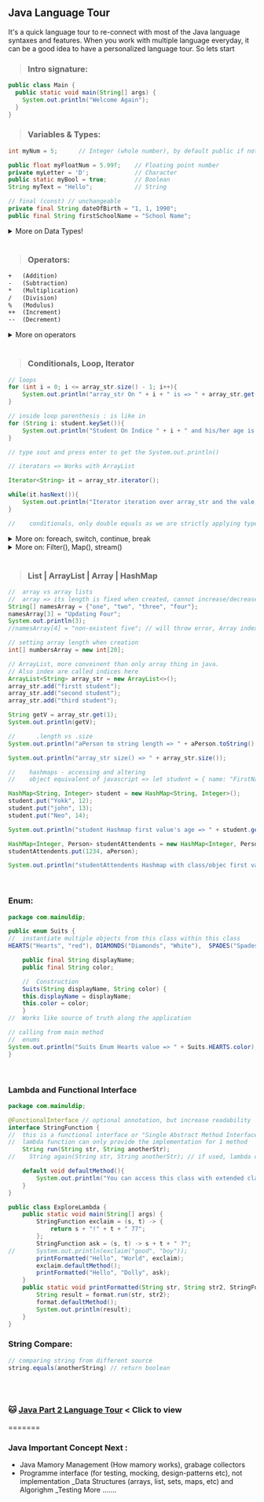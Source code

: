 ## Java Language Tour
It's a quick language tour to re-connect with most of the Java language syntaxes and features. When you work with multiple language everyday, it can be a good idea to have a personalized language tour. So lets start

> ### Intro signature:

```java
public class Main {
  public static void main(String[] args) {
    System.out.println("Welcome Again");
  }
}
```
> ### Variables & Types:
```java
int myNum = 5;      // Integer (whole number), by default public if not mentioned private

public float myFloatNum = 5.99f;    // Floating point number
private myLetter = 'D';             // Character
public static myBool = true;        // Boolean
String myText = "Hello";            // String

// final (const) // unchangeable
private final String dateOfBirth = "1, 1, 1990";
public final String firstSchoolName = "School Name";
```

<details>

<summary>More on Data Types!</summary>

<br/>

> ### Primitive and Non-Premitive/reference data types:

- System-defined/primitive types: byte, short, int, long, float, double, boolean, char
- User-defined/non-primitive types: Class, Object, String, Array, Interface 


> ### Type casting/convertion: 2 types

1. Widening Casting (automatically) - converting a smaller type to a larger type size
    - byte -> short -> char -> int -> long -> float -> double

```java
int myInt = 9;
double myDouble = myInt; // Automatic casting: int to double

System.out.println(myInt);      // Outputs 9
System.out.println(myDouble);   // Outputs 9.0
```

2. Narrowing Casting (manually) - converting a larger type to a smaller size type
    - double -> float -> long -> int -> char -> short -> byte 

```java
double myDouble = 9.78d;
int myInt = (int) myDouble; // Manual casting: double to int

System.out.println(myDouble);   // Outputs 9.78
System.out.println(myInt);      // Outputs 9

Double changingType = (double) aWholeNum;
String changingTypeString = String.valueOf( aDecimalPoinNum ); // also Double.toString(value)
```

</details>

<br/>

> ### Operators:
```txt
+	(Addition)
-	(Subtraction)
*	(Multiplication)
/	(Division)
%	(Modulus)
++	(Increment)
--	(Decrement)
```

<details>
    <summary> More on operators </summary>

<br/>

> ### assignment operators
- \=
- \+=
- \-=
- \*=
- \/=
- \%=
- \&= (bitwise AND)
- \|= (bitwise inclusive OR )
- \^= (bitwise exclusive OR )
- \>>= (bitwise signed right shift operator )
- \<<= (bitwise signed left shift operator )
- \<<< (bitwise unsigned right shift )


> ### Comparison Operators

- \==
- \!=
- \>
- \<
- \>=
- \<=

> ### Comparison Operators

- \==
- \!=
- \>
- \<
- \>=
- \<=

> ### Logical Operators

- \&& 
- \|| 
- \!

</details>

<br/>

> ### Conditionals, Loop, Iterator
```java
// loops
for (int i = 0; i <= array_str.size() - 1; i++){
    System.out.println("array_str On " + i + " is => " + array_str.get(i));
}

// inside loop parenthesis : is like in
for (String i: student.keySet()){
    System.out.println("Student On Indice " + i + " and his/her age is " + student.get(i));
}

// type sout and press enter to get the System.out.println()

// iterators => Works with ArrayList

Iterator<String> it = array_str.iterator();

while(it.hasNext()){
    System.out.println("Iterator iteration over array_str and the vale is => " + it.next());
}

//    conditionals, only double equals as we are strictly applying type system
```

<details>
<summary>More on: foreach, switch, continue, break</summary>


<br/>

```java
switch(expression) {
  case x:
    // code block
    break;
  case y:
    // code block
    break;
  default:
    // code block
}

//  foreach, lambda and method reference expression
List<String> alphabets = new ArrayList<>(Arrays.asList("aa", "bbb", "cat", "dog")); alphabets.forEach(s -> System.out.println(s));
// Using method reference
alphabets.forEach(System.out::println);


// Break and Continue
for (int i = 0; i < 10; i++) {
  if( i == 2){
     continue; // skip to the next iteration/loop
    } else if (i == 4) {
    break; // will end the iteration when match
  }
  System.out.println(i);
}
```



</details>

<details>
<summary>More on: Filter(), Map(), stream()</summary>

```java
import java.util.ArrayList;
import java.util.Arrays;
import java.util.List;

/**
 * loop over a list, set or any collection with filtering and transformation and also in parallel.
 */
public class HigherOrderMethods {

    public static void main(String args[]) {

       List<String> alphabets = new ArrayList<>(
                                 Arrays.asList("aa", "bbb", "cac", "dog"));
       
       // looping over all elements using Iterable.forEach() method
       alphabets.forEach(s -> System.out.println(s));
       
       // replace lambda expression with method reference
       alphabets.forEach(System.out::println);
       
       // forEach() method on Stream class, which operates
       // on stream and allows to use stream methods e.g. filter(), map() etc
       
       alphabets.stream().forEach(System.out::println);
       
       // only print elmements which startswith "a"
       alphabets.stream()
               .filter(s -> s.startsWith("a"))
               .forEach(System.out::println);
       
       // filter out only which has length greater than 2
       alphabets.stream()
               .filter(s -> s.length() > 2)
               .forEach(System.out::println);

       
       // print length of each string using map()
       alphabets.stream()
               .mapToInt(s -> s.length())
               .forEach(System.out::println);
       
       // calculating sum of length of all string
       alphabets.stream()
               .mapToInt(s -> s.length())
               .sum();
    }
}
```
</details>

<br/>


> ### List | ArrayList | Array | HashMap
```java
//  array vs array lists
//  array => its length is fixed when created, cannot increase/decrease length but values are changeable
String[] namesArray = {"one", "two", "three", "four"};
namesArray[3] = "Updating Four";
System.out.println(3);
//namesArray[4] = "non-existent five"; // will throw error, Array index is out of bound

// setting array length when creation
int[] numbersArray = new int[20];

// ArrayList, more conveinent than only array thing in java.
// Also index are called indices here
ArrayList<String> array_str = new ArrayList<>();
array_str.add("firstt student");
array_str.add("second student");
array_str.add("third student");

String getV = array_str.get(1);
System.out.println(getV);

//      .length vs .size
System.out.println("aPerson to string length => " + aPerson.toString().length());

System.out.println("array_str size() => " + array_str.size());

//    hashmaps - accessing and altering
//    object equivalent of javascript => let student = { name: "FirstName", age: 14 }

HashMap<String, Integer> student = new HashMap<String, Integer>();
student.put("Yokk", 12);
student.put("john", 13);
student.put("Neo", 14);

System.out.println("student Hashmap first value's age => " + student.get("Yokk"));

HashMap<Integer, Person> studentAttendents = new HashMap<Integer, Person>();
studentAttendents.put(1234, aPerson);

System.out.println("studentAttendents Hashmap with class/objec first value => " + studentAttendents.get(1234).getFullName());
```

<br/>

### Enum:
```java 
package com.mainuldip;

public enum Suits {
//  instantiate multiple objects from this class within this class
HEARTS("Hearts", "red"), DIAMONDS("Diamonds", "White"),  SPADES("Spades", "Blue"), CLUBS("Clubs", "Green");

    public final String displayName;
    public final String color;

    //  Construction
    Suits(String displayName, String color) {
    this.displayName = displayName;
    this.color = color;
    }
//  Works like source of truth along the application

// calling from main method
//  enums
System.out.println("Suits Enum Hearts value => " + Suits.HEARTS.color);
}
```

<br/>

### Lambda and Functional Interface
```java
package com.mainuldip;

@FunctionalInterface // optional annotation, but increase readability
interface StringFunction {
//  this is a functional interface or "Single Abstract Method Interface"
//  lambda function can only provide the implementation for 1 method
    String run(String str, String anotherStr);
//    String again(String str, String anotherStr); // if used, lambda cannot handle more than one abstract method

    default void defaultMethod(){
        System.out.println("You can access this class with extended class without overriding");
    }
}

public class ExploreLambda {
    public static void main(String[] args) {
        StringFunction exclaim = (s, t) -> {
            return s + "!" + t + " 77";
        };
        StringFunction ask = (s, t) -> s + t + " ?";
//      System.out.println(exclaim("good", "boy"));
        printFormatted("Hello", "World", exclaim);
        exclaim.defaultMethod();
        printFormatted("Hello", "Dolly", ask);
    }
    public static void printFormatted(String str, String str2, StringFunction format) {
        String result = format.run(str, str2);
        format.defaultMethod();
        System.out.println(result);
    }
}
```

### String Compare:
```java
// comparing string from different source
string.equals(anotherString) // return boolean
```

<br/>

```java

```
### :cat: [Java Part 2 Language Tour](java-tour-part-2.md) < Click to view

=======


### Java Important Concept Next :
 - Java Mamory Management (How mamory works), grabage collectors
 - Programme interface (for testing, mocking, design-patterns etc), not implementation
 _Data Structures (arrays, list, sets, maps, etc) and Algorighm
 _Testing More .......